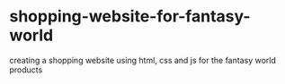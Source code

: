 # shopping-website-for-fantasy-world
 creating a shopping website using html, css and js for the fantasy world products

